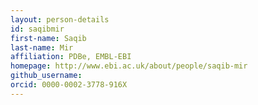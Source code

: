 ```yaml
---
layout: person-details
id: saqibmir
first-name: Saqib
last-name: Mir
affiliation: PDBe, EMBL-EBI
homepage: http://www.ebi.ac.uk/about/people/saqib-mir
github_username:
orcid: 0000-0002-3778-916X
---
```

